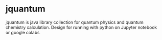 # jquantum
jquantum is java library collection for quantum physics and quantum chemistry calculation. Design for running with python on Jupyter notebook or google colabs
